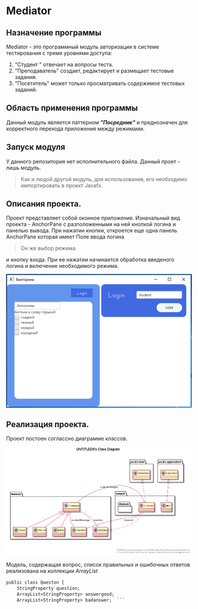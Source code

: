 # Mediator
## Назначение программы

Mediator - это программный модуль авторизации в системе тестирования с тремя уровнями доступа:
1. "Студент " отвечает на вопросы теста. 
2. "Преподаватель" создает, редактирует и размещает  тестовые задания.
3. "Посетитель"  может только просматривать содержимое тестовых заданий.
## Область применения программы
 Данный модуль является паттерном **_"Посредник"_** и преднозначен для корректного перехода приложения между режимами.
## Запуск модуля 
  У данного репозитория нет исполнительного файла. Данный проет - лишь модуль.
  > Как и людой другой модуль, для использования, его необходимо импортировать в проект Javafx.
## Описания проекта.
  Проект представляет собой оконное приложение. Изначальный вид проекта - AnchorPane с разположенными на ней кнопкой логина и панелью вывода. При нажатии кнопки, откроется еще одна панель AnchorPane которая имеет Поле ввода логина 
  > Он же выбор режима.
  
и кнопку входа. При ее нажатии начинается обработка введеного логина и включение необходимого режима.

![alt text](https://github.com/RinaKoner128/Mediator/blob/develop/demoview.PNG)

## Реализация проекта.
   Проект постоен соглассно диаграмме классов.
   
![alt text](https://github.com/RinaKoner128/Mediator/blob/develop/Mediator.png)
   
   Модель, содержащая вопрос, список правильных и ошибочных ответов реализована на коллекции _ArrayList<StringProperty>_
```
public class Qweston {
    StringProperty question;
    ArrayList<StringProperty> answergood;
    ArrayList<StringProperty> badanswer;  ```
  
